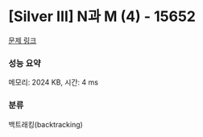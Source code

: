 # [Silver III] N과 M (4) - 15652 

[문제 링크](https://www.acmicpc.net/problem/15652) 

### 성능 요약

메모리: 2024 KB, 시간: 4 ms

### 분류

백트래킹(backtracking)

